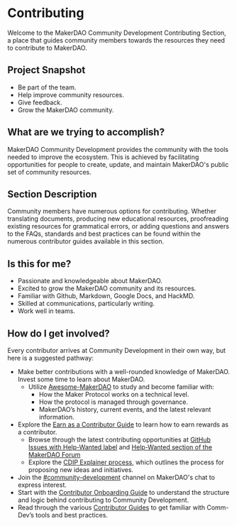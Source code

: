 # Contributing

Welcome to the MakerDAO Community Development Contributing Section, a place that guides community members towards the resources they need to contribute to MakerDAO.

## Project Snapshot

* Be part of the team.
* Help improve community resources.
* Give feedback.
* Grow the MakerDAO community.

## What are we trying to accomplish?

MakerDAO Community Development provides the community with the tools needed to improve the ecosystem. This is achieved by facilitating opportunities for people to create, update, and maintain MakerDAO's public set of community resources.

## Section Description

Community members have numerous options for contributing. Whether translating documents, producing new educational resources, proofreading existing resources for grammatical errors, or adding questions and answers to the FAQs, standards and best practices can be found within the numerous contributor guides available in this section.

## Is this for me?

* Passionate and knowledgeable about MakerDAO.
* Excited to grow the MakerDAO community and its resources.
* Familiar with Github, Markdown, Google Docs, and HackMD.
* Skilled at communications, particularly writing.
* Work well in teams.

## How do I get involved?

Every contributor arrives at Community Development in their own way, but here is a suggested pathway:

* Make better contributions with a well-rounded knowledge of MakerDAO. Invest some time to learn about MakerDAO.
  * Utilize [Awesome-MakerDAO](https://github.com/makerdao/awesome-makerdao) to study and become familiar with:
    * How the Maker Protocol works on a technical level.
    * How the protocol is managed through governance.
    * MakerDAO’s history, current events, and the latest relevant information. 
* Explore the [Earn as a Contributor Guide](https://github.com/ryancreatescopy/community/tree/05625ac9da715dde58095901b61bc4e69cd5fe82/work-with-us/contributing/earn-as-a-contributor.md) to learn how to earn rewards as a contributor.
  * Browse through the latest contributing opportunities at [GitHub Issues with Help-Wanted label](https://github.com/makerdao/community/projects/2?card_filter_query=label%3A%22help+wanted%22) and [Help-Wanted section of the MakerDAO Forum](https://forum.makerdao.com/c/comm-dev/help-wanted/11)
  * Explore the [CDIP Explainer process](cdip-explainer.md), which outlines the process for proposing new ideas and initiatives.
* Join the [\#community-development](https://chat.makerdao.com/channel/community-development) channel on MakerDAO's chat to express interest.
* Start with the [Contributor Onboarding Guide](contributor-onboarding-guide.md) to understand the structure and logic behind contributing to Community Development.
* Read through the various [Contributor Guides](https://github.com/ryancreatescopy/community/tree/203253ec20549aa3667729d5b12a0ee7c5834bde/contributing/contributing.md) to get familiar with Comm-Dev’s tools and best practices.


